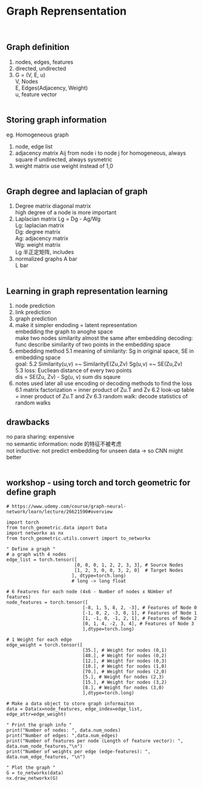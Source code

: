 # Graph Reprensentation  
&nbsp;

## Graph definition

1. nodes, edges, features  
2. directed, undirected  
3. G = (V, E, u)  
V, Nodes  
E, Edges(Adjacency, Weight)  
u, feature vector  
&nbsp;

## Storing graph information
eg. Homogeneous graph  
1. node, edge list 
2. adjacency matrix
Aij from node i to node j
for homogeneous, always square
if undirected, always sysmetric
3. weight matrix
use weight instead of 1,0  
&nbsp;

## Graph degree and laplacian of graph
1. Degree matrix
diagonal matrix  
high degree of a node is more important
2. Laplacian matrix
Lg = Dg - Ag/Wg  
Lg: laplacian matrix  
Dg: degree matrix  
Ag: adjacency matrix  
Wg: weight matrix  
Lg 半正定矩阵, includes  
3. normalized graphs
A bar  
L bar  
&nbsp;

## Learning in graph representation learning
1. node prediction
2. link prediction
3. graph prediction
4. make it simpler
endoding = latent representation  
embedding the graph to anoghe space  
make two nodes similarity almost the same after embedding
decoding: func describe similarity of two points in the embedding space
5. embedding method
5.1 meaning of similarity: Sg in original space, SE in embedding space  
goal: 
5.2 Similarity(u,v) =~ SimilarityE(Zu,Zv)
Sg(u,v) =~ SE(Zu,Zv)  
5.3 loss:
Eucliean distance of every two points  
dis = SE(Zu, Zv) - Sg(u, v)
sum dis sqaure
6. notes used later
all use encoding or decoding methods to find the loss
6.1 matrix factorization = inner product of Zu.T and Zv
6.2 look-up table = inner product of Zu.T and Zv
6.3 random walk: decode statistics of random walks
&nbsp;

## drawbacks
no para sharing: expensive  
no semantic information: node 的特征不被考虑  
not inductive: not predict embedding for unseen data -> so CNN might better  
&nbsp;


## workshop - using torch and torch geometric for define graph
```
# https://www.udemy.com/course/graph-neural-network/learn/lecture/26621590#overview

import torch
from torch_geometric.data import Data
import networkx as nx
from torch_geometric.utils.convert import to_networkx

" Define a graph "
# a graph with 4 nodes
edge_list = torch.tensor([
                         [0, 0, 0, 1, 2, 2, 3, 3], # Source Nodes
                         [1, 2, 3, 0, 0, 3, 2, 0]  # Target Nodes
                        ], dtype=torch.long)
                        # long -> long float

# 6 Features for each node (4x6 - Number of nodes x NUmber of features)
node_features = torch.tensor([
                            [-8, 1, 5, 8, 2, -3], # Features of Node 0
                            [-1, 0, 2, -3, 0, 1], # Features of Node 1
                            [1, -1, 0, -1, 2, 1], # Features of Node 2
                            [0, 1, 4, -2, 3, 4], # Features of Node 3
                            ],dtype=torch.long)

# 1 Weight for each edge 
edge_weight = torch.tensor([
                            [35.], # Weight for nodes (0,1)
                            [48.], # Weight for nodes (0,2)
                            [12.], # Weight for nodes (0,3)
                            [10.], # Weight for nodes (1,0)
                            [70.], # Weight for nodes (2,0)
                            [5.], # Weight for nodes (2,3)
                            [15.], # Weight for nodes (3,2)
                            [8.], # Weight for nodes (3,0)   
                            ],dtype=torch.long)  

# Make a data object to store graph informaiton 
data = Data(x=node_features, edge_index=edge_list, edge_attr=edge_weight)

" Print the graph info "
print("Number of nodes: ", data.num_nodes)
print("Number of edges: ",data.num_edges)
print("Number of features per node (Length of feature vector): ", data.num_node_features,"\n")
print("Number of weights per edge (edge-features): ", data.num_edge_features, "\n")

" Plot the graph "
G = to_networkx(data)
nx.draw_networkx(G)
```
&nbsp;





























